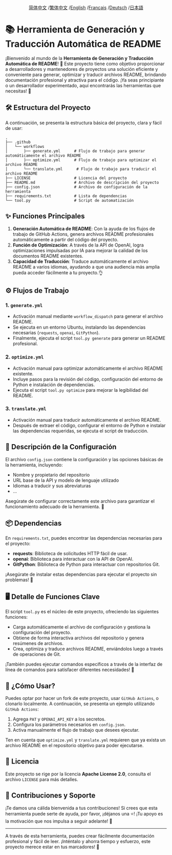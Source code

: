 <div align="center">

[简体中文](/README.md) /[繁体中文](/README/README_zh-TW.md) /[English](/README/README_en.md) /[Français](/README/README_fr.md) /[Deutsch](/README/README_de.md) /[日本語](/README/README_ja.md)

</div>

# 📚 Herramienta de Generación y Traducción Automática de README

¡Bienvenido al mundo de la **Herramienta de Generación y Traducción Automática de README**! 🎉 Este proyecto tiene como objetivo proporcionar a desarrolladores y mantenedores de proyectos una solución eficiente y conveniente para generar, optimizar y traducir archivos README, brindando documentación profesional y atractiva para el código. ¡Ya seas principiante o un desarrollador experimentado, aquí encontrarás las herramientas que necesitas! 🌟

## 🛠️ Estructura del Proyecto

A continuación, se presenta la estructura básica del proyecto, clara y fácil de usar:

```
.
├── .github
│   └── workflows
│       ├── generate.yml      # Flujo de trabajo para generar automáticamente el archivo README
│       ├── optimize.yml      # Flujo de trabajo para optimizar el archivo README
│       └── translate.yml      # Flujo de trabajo para traducir el archivo README
├── LICENSE                   # Licencia del proyecto
├── README.md                 # Archivo de descripción del proyecto
├── config.json               # Archivo de configuración de la herramienta
├── requirements.txt          # Lista de dependencias
└── tool.py                   # Script de automatización
```

## ✨ Funciones Principales

1. **Generación Automática de README**: Con la ayuda de los flujos de trabajo de GitHub Actions, genera archivos README profesionales automáticamente a partir del código del proyecto.
2. **Función de Optimización**: A través de la API de OpenAI, logra optimizaciones impulsadas por IA para mejorar la calidad de los documentos README existentes.
3. **Capacidad de Traducción**: Traduce automáticamente el archivo README a varios idiomas, ayudando a que una audiencia más amplia pueda acceder fácilmente a tu proyecto.👌

## ⚙️ Flujos de Trabajo

### 1. `generate.yml`
- Activación manual mediante `workflow_dispatch` para generar el archivo README.
- Se ejecuta en un entorno Ubuntu, instalando las dependencias necesarias (`requests`, `openai`, `GitPython`).
- Finalmente, ejecuta el script `tool.py generate` para generar un README profesional.

### 2. `optimize.yml`
- Activación manual para optimizar automáticamente el archivo README existente.
- Incluye pasos para la revisión del código, configuración del entorno de Python e instalación de dependencias.
- Ejecuta el script `tool.py optimize` para mejorar la legibilidad del README.

### 3. `translate.yml`
- Activación manual para traducir automáticamente el archivo README.
- Después de extraer el código, configurar el entorno de Python e instalar las dependencias requeridas, se ejecuta el script de traducción.

## 📝 Descripción de la Configuración

El archivo `config.json` contiene la configuración y las opciones básicas de la herramienta, incluyendo:
- Nombre y propietario del repositorio
- URL base de la API y modelo de lenguaje utilizado
- Idiomas a traducir y sus abreviaturas
- …

Asegúrate de configurar correctamente este archivo para garantizar el funcionamiento adecuado de la herramienta. 🔑

## 📦 Dependencias

En `requirements.txt`, puedes encontrar las dependencias necesarias para el proyecto:
- **requests**: Biblioteca de solicitudes HTTP fácil de usar.
- **openai**: Biblioteca para interactuar con la API de OpenAI.
- **GitPython**: Biblioteca de Python para interactuar con repositorios Git.

¡Asegúrate de instalar estas dependencias para ejecutar el proyecto sin problemas! 🚀

## 🖥️ Detalle de Funciones Clave

El script `tool.py` es el núcleo de este proyecto, ofreciendo las siguientes funciones:
- Carga automáticamente el archivo de configuración y gestiona la configuración del proyecto.
- Obtiene de forma interactiva archivos del repositorio y genera resúmenes de archivos.
- Crea, optimiza y traduce archivos README, enviándolos luego a través de operaciones de Git.

¡También puedes ejecutar comandos específicos a través de la interfaz de línea de comandos para satisfacer diferentes necesidades! 🎈

## 🌸 ¿Cómo Usar?

Puedes optar por hacer un fork de este proyecto, usar `GitHub Actions`, o clonarlo localmente. A continuación, se presenta un ejemplo utilizando `GitHub Actions`:

1. Agrega `PAT` y `OPENAI_API_KEY` a los secretos.
2. Configura los parámetros necesarios en `config.json`.
3. Activa manualmente el flujo de trabajo que desees ejecutar.

Ten en cuenta que `optimize.yml` y `translate.yml` requieren que ya exista un archivo README en el repositorio objetivo para poder ejecutarse.

## 📜 Licencia

Este proyecto se rige por la licencia **Apache License 2.0**, consulta el archivo `LICENSE` para más detalles.

## 🤝 Contribuciones y Soporte

¡Te damos una cálida bienvenida a tus contribuciones! Si crees que esta herramienta puede serte de ayuda, por favor, ¡déjanos una ⭐️! ¡Tu apoyo es la motivación que nos impulsa a seguir adelante! 💪

---

A través de esta herramienta, puedes crear fácilmente documentación profesional y fácil de leer. ¡Inténtalo y ahorra tiempo y esfuerzo, este proyecto merece estar en tus marcadores! 🌟